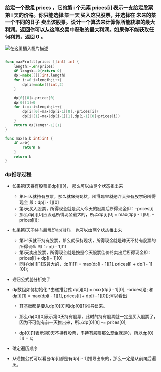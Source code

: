 
### 给定一个数组 prices ，它的第 i 个元素 prices[i] 表示一支给定股票第 i 天的价格。你只能选择 某一天 买入这只股票，并选择在 未来的某一个不同的日子 卖出该股票。设计一个算法来计算你所能获取的最大利润。返回你可以从这笔交易中获取的最大利润。如果你不能获取任何利润，返回 0 。


![在这里插入图片描述](https://img-blog.csdnimg.cn/a181f357534443fdbd671ab37bb7d440.png)


```go

func maxProfit(prices []int) int {
	length:=len(prices)
	if length==0{return 0}
	dp:=make([][]int,length)
	for i:=0;i<length;i++{
		dp[i]=make([]int,2)
	}
	
	dp[0][0]=-prices[0]
	dp[0][1]=0
	for i:=1;i<length;i++{
		dp[i][0]=max(dp[i-1][0],-prices[i])
		dp[i][1]=max(dp[i-1][1],dp[i-1][0]+prices[i])
	}
	return dp[length-1][1]
}

func max(a,b int)int {
    if a>b{
        return a 
    }
    return b 
}
```


### dp推导过程
* 如果第i天持有股票即dp[i][0]， 那么可以由两个状态推出来
	* 第i-1天就持有股票，那么就保持现状，所得现金就是昨天持有股票的所得现金 即：dp[i - 1][0]
	* 第i天买入股票，所得现金就是买入今天的股票后所得现金即：-prices[i]
	* 那么dp[i][0]应该选所得现金最大的，所以dp[i][0] = max(dp[i - 1][0], -prices[i]);

* 如果第i天不持有股票即dp[i][1]， 也可以由两个状态推出来

	* 第i-1天就不持有股票，那么就保持现状，所得现金就是昨天不持有股票的所得现金 即：dp[i - 1][1]
	* 第i天卖出股票，所得现金就是按照今天股票佳价格卖出后所得现金即：prices[i] + dp[i - 1][0]
	* 同样dp[i][1]取最大的，dp[i][1] = max(dp[i - 1][1], prices[i] + dp[i - 1][0]);

* 递归公式就分析完了

* dp数组如何初始化
	*由递推公式 dp[i][0] = max(dp[i - 1][0], -prices[i]); 和 dp[i][1] = max(dp[i - 1][1], prices[i] + dp[i - 1][0]);可以看出

	* 其基础都是要从dp[0][0]和dp[0][1]推导出来。

	* 那么dp[0][0]表示第0天持有股票，此时的持有股票就一定是买入股票了，因为不可能有前一天推出来，所以dp[0][0] -= prices[0];

	* dp[0][1]表示第0天不持有股票，不持有股票那么现金就是0，所以dp[0][1] = 0;
* 确定遍历顺序
* 从递推公式可以看出dp[i]都是有dp[i - 1]推导出来的，那么一定是从前向后遍历。
